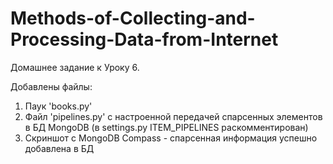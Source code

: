 # Methods-of-Collecting-and-Processing-Data-from-Internet

Домашнее задание к Уроку 6.

Добавлены файлы:
1. Паук 'books.py'
2. Файл 'pipelines.py' с настроенной передачей спарсенных элементов в БД MongoDB
(в settings.py ITEM_PIPELINES раскомментирован)
3. Скриншот с MongoDB Compass - спарсенная информация успешно добавлена в БД